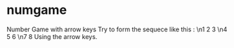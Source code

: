 numgame
=======

Number Game with arrow keys 
Try to form the sequece like this :
                                              \n1 2 3
                                              \n4 5 6
                                              \n7 8 
Using the arrow keys.
